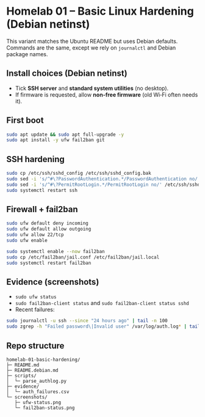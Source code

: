 
# Homelab 01 – Basic Linux Hardening (Debian netinst)

This variant matches the Ubuntu README but uses Debian defaults. Commands are the same, except we rely on `journalctl` and Debian package names.

## Install choices (Debian netinst)
- Tick **SSH server** and **standard system utilities** (no desktop).
- If firmware is requested, allow **non-free firmware** (old Wi‑Fi often needs it).

## First boot
```bash
sudo apt update && sudo apt full-upgrade -y
sudo apt install -y ufw fail2ban git
```

## SSH hardening
```bash
sudo cp /etc/ssh/sshd_config /etc/ssh/sshd_config.bak
sudo sed -i 's/^#\?PasswordAuthentication.*/PasswordAuthentication no/' /etc/ssh/sshd_config
sudo sed -i 's/^#\?PermitRootLogin.*/PermitRootLogin no/' /etc/ssh/sshd_config
sudo systemctl restart ssh
```

## Firewall + fail2ban
```bash
sudo ufw default deny incoming
sudo ufw default allow outgoing
sudo ufw allow 22/tcp
sudo ufw enable

sudo systemctl enable --now fail2ban
sudo cp /etc/fail2ban/jail.conf /etc/fail2ban/jail.local
sudo systemctl restart fail2ban
```

## Evidence (screenshots)
- `sudo ufw status`
- `sudo fail2ban-client status` and `sudo fail2ban-client status sshd`
- Recent failures:
```bash
sudo journalctl -u ssh --since "24 hours ago" | tail -n 100
sudo zgrep -h "Failed password\|Invalid user" /var/log/auth.log* | tail -n 20
```

## Repo structure
```
homelab-01-basic-hardening/
├─ README.md
├─ README.debian.md
├─ scripts/
│  └─ parse_authlog.py
├─ evidence/
│  └─ auth_failures.csv
└─ screenshots/
   ├─ ufw-status.png
   └─ fail2ban-status.png
```
